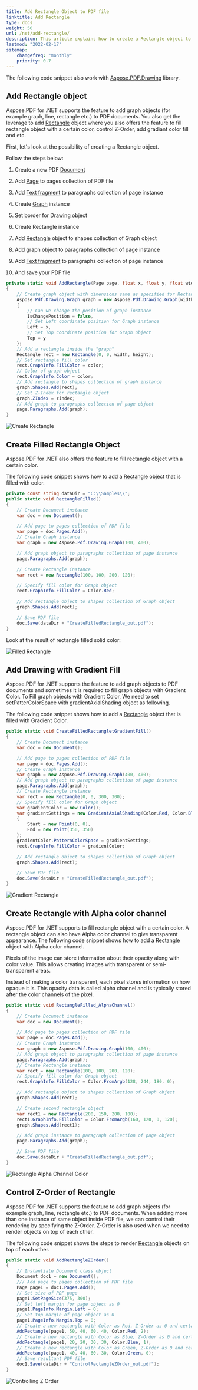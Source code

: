 ```yaml
---
title: Add Rectangle Object to PDF file
linktitle: Add Rectangle
type: docs
weight: 50
url: /net/add-rectangle/
description: This article explains how to create a Rectangle object to your PDF using Aspose.PDF for .NET.
lastmod: "2022-02-17"
sitemap:
    changefreq: "monthly"
    priority: 0.7
---
```

<script type="application/ld+json">
{
    "@context": "https://schema.org",
    "@type": "TechArticle",
    "headline": "Add Rectangle Object to PDF file",
    "alternativeHeadline": "How to create Rectangle Object in PDF file",
    "author": {
        "@type": "Person",
        "name":"Anastasiia Holub",
        "givenName": "Anastasiia",
        "familyName": "Holub",
        "url":"https://www.linkedin.com/in/anastasiia-holub-750430225/"
    },
    "genre": "pdf document generation",
    "keywords": "pdf, c#, rectangle in pdf",
    "wordcount": "302",
    "proficiencyLevel":"Beginner",
    "publisher": {
        "@type": "Organization",
        "name": "Aspose.PDF Doc Team",
        "url": "https://products.aspose.com/pdf",
        "logo": "https://www.aspose.cloud/templates/aspose/img/products/pdf/aspose_pdf-for-net.svg",
        "alternateName": "Aspose",
        "sameAs": [
            "https://facebook.com/aspose.pdf/",
            "https://twitter.com/asposepdf",
            "https://www.youtube.com/channel/UCmV9sEg_QWYPi6BJJs7ELOg/featured",
            "https://www.linkedin.com/company/aspose",
            "https://stackoverflow.com/questions/tagged/aspose",
            "https://aspose.quora.com/",
            "https://aspose.github.io/"
        ],
        "contactPoint": [
            {
                "@type": "ContactPoint",
                "telephone": "+1 903 306 1676",
                "contactType": "sales",
                "areaServed": "US",
                "availableLanguage": "en"
            },
            {
                "@type": "ContactPoint",
                "telephone": "+44 141 628 8900",
                "contactType": "sales",
                "areaServed": "GB",
                "availableLanguage": "en"
            },
            {
                "@type": "ContactPoint",
                "telephone": "+61 2 8006 6987",
                "contactType": "sales",
                "areaServed": "AU",
                "availableLanguage": "en"
            }
        ]
    },
    "url": "/net/add-rectangle/",
    "mainEntityOfPage": {
        "@type": "WebPage",
        "@id": "/net/add-rectangle/"
    },
    "dateModified": "2022-02-04",
    "description": "This article explains how to create a Rectangle object to your PDF using Aspose.PDF for .NET."
}
</script>

The following code snippet also work with [Aspose.PDF.Drawing](/pdf/net/drawing/) library.

## Add Rectangle object

Aspose.PDF for .NET supports the feature to add graph objects (for example graph, line, rectangle etc.) to PDF documents. You also get the leverage to add [Rectangle](https://reference.aspose.com/pdf/net/aspose.pdf.drawing/rectangle) object where you also offers the feature to fill rectangle object with a certain color, control Z-Order, add gradiant color fill and etc.

First, let's look at the possibility of creating a Rectangle object.

Follow the steps below:

1. Create a new PDF [Document](https://reference.aspose.com/pdf/net/aspose.pdf/document)

1. Add [Page](https://reference.aspose.com/pdf/net/aspose.pdf/page) to pages collection of PDF file

1. Add [Text fragment](https://reference.aspose.com/pdf/net/aspose.pdf/texfragment) to paragraphs collection of page instance

1. Create [Graph](https://reference.aspose.com/pdf/net/aspose.pdf.drawing/graph) instance

1. Set border for [Drawing object](https://reference.aspose.com/pdf/net/aspose.pdf.drawing)

1. Create Rectangle instance

1. Add [Rectangle](https://reference.aspose.com/pdf/net/aspose.pdf.drawing/rectangle) object to shapes collection of Graph object

1. Add graph object to paragraphs collection of page instance

1. Add [Text fragment](https://reference.aspose.com/pdf/net/aspose.pdf/texfragment) to paragraphs collection of page instance

1. And save your PDF file

```csharp
private static void AddRectangle(Page page, float x, float y, float width, float height, Color color, int zindex)
{
    // Create graph object with dimensions same as specified for Rectangle object
    Aspose.Pdf.Drawing.Graph graph = new Aspose.Pdf.Drawing.Graph(width, height)
    {
        // Can we change the position of graph instance
        IsChangePosition = false,
        // Set Left coordinate position for Graph instance
        Left = x,
        // Set Top coordinate position for Graph object
        Top = y
    };
    // Add a rectangle inside the "graph"
    Rectangle rect = new Rectangle(0, 0, width, height);
    // Set rectangle fill color
    rect.GraphInfo.FillColor = color;
    // Color of graph object
    rect.GraphInfo.Color = color;
    // Add rectangle to shapes collection of graph instance
    graph.Shapes.Add(rect);
    // Set Z-Index for rectangle object
    graph.ZIndex = zindex;
    // Add graph to paragraphs collection of page object
    page.Paragraphs.Add(graph);
}
```

![Create Rectangle](create_rectangle.png)

## Create Filled Rectangle Object

Aspose.PDF for .NET also offers the feature to fill rectangle object with a certain color.

The following code snippet shows how to add a [Rectangle](https://reference.aspose.com/pdf/net/aspose.pdf.drawing/rectangle) object that is filled with color.

```csharp
private const string dataDir = "C:\\Samples\\";
public static void RectangleFilled()
{
    // Create Document instance
    var doc = new Document();

    // Add page to pages collection of PDF file
    var page = doc.Pages.Add();
    // Create Graph instance
    var graph = new Aspose.Pdf.Drawing.Graph(100, 400);

    // Add graph object to paragraphs collection of page instance
    page.Paragraphs.Add(graph);

    // Create Rectangle instance
    var rect = new Rectangle(100, 100, 200, 120);

    // Specify fill color for Graph object
    rect.GraphInfo.FillColor = Color.Red;

    // Add rectangle object to shapes collection of Graph object
    graph.Shapes.Add(rect);

    // Save PDF file
    doc.Save(dataDir + "CreateFilledRectangle_out.pdf");
}
```

Look at the result of rectangle filled solid color:

![Filled Rectangle](fill_rectangle.png)

## Add Drawing with Gradient Fill

Aspose.PDF for .NET supports the feature to add graph objects to PDF documents and sometimes it is required to fill graph objects with Gradient Color. To Fill graph objects with Gradient Color, We need to set setPatterColorSpace with gradientAxialShading object as following.

The following code snippet shows how to add a [Rectangle](https://reference.aspose.com/pdf/net/aspose.pdf.drawing/rectangle) object that is filled with Gradient Color.

```csharp
public static void CreateFilledRectangletGradientFill()
{
    // Create Document instance
    var doc = new Document();

    // Add page to pages collection of PDF file
    var page = doc.Pages.Add();
    // Create Graph instance
    var graph = new Aspose.Pdf.Drawing.Graph(400, 400);
    // Add graph object to paragraphs collection of page instance
    page.Paragraphs.Add(graph);
    // Create Rectangle instance
    var rect = new Rectangle(0, 0, 300, 300);
    // Specify fill color for Graph object
    var gradientColor = new Color();
    var gradientSettings = new GradientAxialShading(Color.Red, Color.Blue)
    {
        Start = new Point(0, 0),
        End = new Point(350, 350)
    };
    gradientColor.PatternColorSpace = gradientSettings;
    rect.GraphInfo.FillColor = gradientColor;

    // Add rectangle object to shapes collection of Graph object
    graph.Shapes.Add(rect);

    // Save PDF file
    doc.Save(dataDir + "CreateFilledRectangle_out.pdf");
}
```

![Gradient Rectangle](gradient.png)

## Create Rectangle with Alpha color channel

Aspose.PDF for .NET supports to fill rectangle object with a certain color. A rectangle object can also have Alpha color channel to give transparent appearance. The following code snippet shows how to add a [Rectangle](https://reference.aspose.com/pdf/net/aspose.pdf.drawing/rectangle) object with Alpha color channel.

Pixels of the image can store information about their opacity along with color value. This allows creating images with transparent or semi-transparent areas.

Instead of making a color transparent, each pixel stores information on how opaque it is. This opacity data is called alpha channel and is typically stored after the color channels of the pixel.

```csharp
public static void RectangleFilled_AlphaChannel()
{
    // Create Document instance
    var doc = new Document();

    // Add page to pages collection of PDF file
    var page = doc.Pages.Add();
    // Create Graph instance
    var graph = new Aspose.Pdf.Drawing.Graph(100, 400);
    // Add graph object to paragraphs collection of page instance
    page.Paragraphs.Add(graph);
    // Create Rectangle instance
    var rect = new Rectangle(100, 100, 200, 120);
    // Specify fill color for Graph object
    rect.GraphInfo.FillColor = Color.FromArgb(128, 244, 180, 0);

    // Add rectangle object to shapes collection of Graph object
    graph.Shapes.Add(rect);

    // Create second rectangle object
    var rect1 = new Rectangle(200, 150, 200, 100);
    rect1.GraphInfo.FillColor = Color.FromArgb(160, 120, 0, 120);
    graph.Shapes.Add(rect1);

    // Add graph instance to paragraph collection of page object
    page.Paragraphs.Add(graph);

    // Save PDF file
    doc.Save(dataDir + "CreateFilledRectangle_out.pdf");
}
```

![Rectangle Alpha Channel Color](rectangle_color.png)

## Control Z-Order of Rectangle

Aspose.PDF for .NET supports the feature to add graph objects (for example graph, line, rectangle etc.) to PDF documents. When adding more than one instance of same object inside PDF file, we can control their rendering by specifying the Z-Order. Z-Order is also used when we need to render objects on top of each other.

The following code snippet shows the steps to render [Rectangle](https://reference.aspose.com/pdf/net/aspose.pdf.drawing/rectangle) objects on top of each other.

```csharp
public static void AddRectangleZOrder()
{
    // Instantiate Document class object
    Document doc1 = new Document();
    /// Add page to pages collection of PDF file
    Page page1 = doc1.Pages.Add();
    // Set size of PDF page
    page1.SetPageSize(375, 300);
    // Set left margin for page object as 0
    page1.PageInfo.Margin.Left = 0;
    // Set top margin of page object as 0
    page1.PageInfo.Margin.Top = 0;
    // Create a new rectangle with Color as Red, Z-Order as 0 and certain dimensions
    AddRectangle(page1, 50, 40, 60, 40, Color.Red, 2);
    // Create a new rectangle with Color as Blue, Z-Order as 0 and certain dimensions
    AddRectangle(page1, 20, 20, 30, 30, Color.Blue, 1);
    // Create a new rectangle with Color as Green, Z-Order as 0 and certain dimensions
    AddRectangle(page1, 40, 40, 60, 30, Color.Green, 0);
    // Save resultant PDF file
    doc1.Save(dataDir + "ControlRectangleZOrder_out.pdf");
}
```

![Controlling Z Order](control.png)

<script type="application/ld+json">
{
    "@context": "http://schema.org",
    "@type": "SoftwareApplication",
    "name": "Aspose.PDF for .NET Library",
    "image": "https://www.aspose.cloud/templates/aspose/img/products/pdf/aspose_pdf-for-net.svg",
    "url": "https://www.aspose.com/",
    "publisher": {
        "@type": "Organization",
        "name": "Aspose.PDF",
        "url": "https://products.aspose.com/pdf",
        "logo": "https://www.aspose.cloud/templates/aspose/img/products/pdf/aspose_pdf-for-net.svg",
        "alternateName": "Aspose",
        "sameAs": [
            "https://facebook.com/aspose.pdf/",
            "https://twitter.com/asposepdf",
            "https://www.youtube.com/channel/UCmV9sEg_QWYPi6BJJs7ELOg/featured",
            "https://www.linkedin.com/company/aspose",
            "https://stackoverflow.com/questions/tagged/aspose",
            "https://aspose.quora.com/",
            "https://aspose.github.io/"
        ],
        "contactPoint": [
            {
                "@type": "ContactPoint",
                "telephone": "+1 903 306 1676",
                "contactType": "sales",
                "areaServed": "US",
                "availableLanguage": "en"
            },
            {
                "@type": "ContactPoint",
                "telephone": "+44 141 628 8900",
                "contactType": "sales",
                "areaServed": "GB",
                "availableLanguage": "en"
            },
            {
                "@type": "ContactPoint",
                "telephone": "+61 2 8006 6987",
                "contactType": "sales",
                "areaServed": "AU",
                "availableLanguage": "en"
            }
        ]
    },
    "offers": {
        "@type": "Offer",
        "price": "1199",
        "priceCurrency": "USD"
    },
    "applicationCategory": "PDF Manipulation Library for .NET",
    "downloadUrl": "https://www.nuget.org/packages/Aspose.PDF/",
    "operatingSystem": "Windows, MacOS, Linux",
    "screenshot": "https://docs.aspose.com/pdf/net/create-pdf-document/screenshot.png",
    "softwareVersion": "2022.1",
    "aggregateRating": {
        "@type": "AggregateRating",
        "ratingValue": "5",
        "ratingCount": "16"
    }
}
</script>
